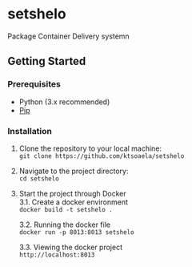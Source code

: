 # setshelo
Package Container Delivery systemn


## Getting Started

### Prerequisites

- Python (3.x recommended)
- [Pip](https://pip.pypa.io/en/stable/installation/)

### Installation

1. Clone the repository to your local machine:</br>
   `git clone https://github.com/ktsoaela/setshelo`

2. Navigate to the project directory:</br>
   `cd setshelo`

3. Start the project through Docker</br>
   3.1. Create a docker environment </br>
   `docker build -t setshelo .`

   3.2. Running the docker file </br>
   `docker run -p 8013:8013 setshelo`

   3.3. Viewing the docker project </br>
   `http://localhost:8013`
